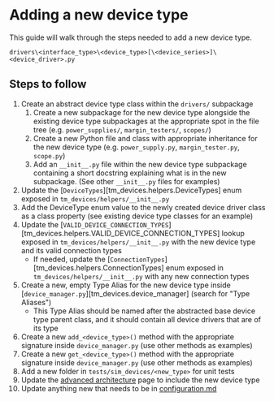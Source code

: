 # Adding a new device type

This guide will walk through the steps needed to add a new device type.

`drivers\<interface_type>\<device_type>[\<device_series>]\<device_driver>.py`

## Steps to follow

1. Create an abstract device type class within the `drivers/` subpackage
    1. Create a new subpackage for the new device type alongside the existing
        device type subpackages at the appropriate spot in the file tree (e.g.
        `power_supplies/`, `margin_testers/`, `scopes/`)
    2. Create a new Python file and class with appropriate inheritance for the
        new device type (e.g. `power_supply.py`, `margin_tester.py`, `scope.py`)
    3. Add an `__init__.py` file within the new device type subpackage
        containing a short docstring explaining what is in the new subpackage.
        (See other `__init__.py` files for examples)
2. Update the [`DeviceTypes`][tm_devices.helpers.DeviceTypes] enum exposed in
    `tm_devices/helpers/__init__.py`
3. Add the DeviceType enum value to the newly created device driver class as a
    class property (see existing device type classes for an example)
4. Update the [`VALID_DEVICE_CONNECTION_TYPES`][tm_devices.helpers.VALID_DEVICE_CONNECTION_TYPES] lookup exposed in
    `tm_devices/helpers/__init__.py` with the new device type and its valid
    connection types
    - If needed, update the [`ConnectionTypes`][tm_devices.helpers.ConnectionTypes] enum exposed in
        `tm_devices/helpers/__init__.py` with any new connection types
5. Create a new, empty Type Alias for the new device type inside
    [`device_manager.py`][tm_devices.device_manager] (search for "Type Aliases")
    - This Type Alias should be named after the abstracted base device type
        parent class, and it should contain all device drivers that are of its
        type
6. Create a new `add_<device_type>()` method with the appropriate signature
    inside `device_manager.py` (use other methods as examples)
7. Create a new `get_<device_type>()` method with the appropriate signature
    inside `device_manager.py` (use other methods as examples)
8. Add a new folder in `tests/sim_devices/<new_type>` for unit tests
9. Update the
    [advanced architecture](../advanced/architecture.md#device-types) page
    to include the new device type
10. Update anything new that needs to be in
    [configuration.md](../configuration.md#legend-for-device-configuration)

